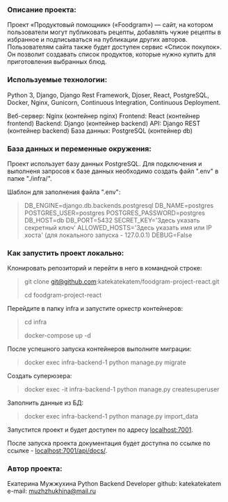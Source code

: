 ### **Описание проекта:**

Проект «Продуктовый помощник» («Foodgram») — сайт, на котором пользователи могут публиковать рецепты, добавлять чужие рецепты в избранное и подписываться на публикации других авторов. Пользователям сайта также будет доступен сервис «Список покупок». Он позволит создавать список продуктов, которые нужно купить для приготовления выбранных блюд.


### **Используемые технологии:**

Python 3, Django, Django Rest Framework, Djoser, React, PostgreSQL, Docker, Nginx, Gunicorn, Continuous Integration, Continuous Deployment.

Веб-сервер: Nginx (контейнер nginx)
Frontend: React (контейнер frontend)
Backend: Django (контейнер backend)
API: Django REST (контейнер backend)
База данных: PostgreSQL (контейнер db)


### **База данных и переменные окружения:**

Проект использует базу данных PostgreSQL.
Для подключения и выполненя запросов к базе данных необходимо создать файл ".env" в папке "./infra/".

Шаблон для заполнения файла ".env":

> DB_ENGINE=django.db.backends.postgresql
> DB_NAME=postgres
> POSTGRES_USER=postgres
> POSTGRES_PASSWORD=postgres
> DB_HOST=db
> DB_PORT=5432
> SECRET_KEY='Здесь указать секретный ключ'
> ALLOWED_HOSTS='Здесь указать имя или IP хоста' (для локального запуска - 127.0.0.1)
> DEBUG=False


### **Как запустить проект локально:**

Клонировать репозиторий и перейти в него в командной строке:

> git clone git@github.com:katekatekatem/foodgram-project-react.git
> 
> cd foodgram-project-react

Перейдите в папку infra и запустите оркестр контейнеров:

> cd infra
> 
> docker-compose up -d

После успешного запуска контейнеров выполните миграции:

> docker exec infra-backend-1 python manage.py migrate

Создать суперюзера:

> docker exec -it infra-backend-1 python manage.py createsuperuser

Заполнить данные из БД:

> docker exec infra-backend-1 python manage.py import_data


Запустится проект и будет доступен по адресу [localhost:7001](http://localhost:7001/).

После запуска проекта документация будет доступна по ссылке по ссылке - [localhost:7001/api/docs/](http://localhost:7001/api/docs/).


### **Автор проекта:**

Екатерина Мужжухина
Python Backend Developer
github: katekatekatem
e-mail: muzhzhukhina@mail.ru
